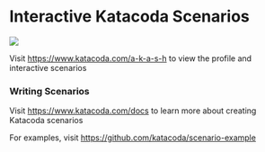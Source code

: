 # Interactive Katacoda Scenarios

[![](http://shields.katacoda.com/katacoda/a-k-a-s-h/count.svg)](https://www.katacoda.com/a-k-a-s-h "Get your profile on Katacoda.com")

Visit https://www.katacoda.com/a-k-a-s-h to view the profile and interactive scenarios

### Writing Scenarios
Visit https://www.katacoda.com/docs to learn more about creating Katacoda scenarios

For examples, visit https://github.com/katacoda/scenario-example

